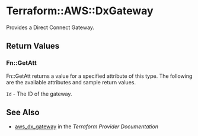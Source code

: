 # Terraform::AWS::DxGateway

Provides a Direct Connect Gateway.

## Return Values

### Fn::GetAtt

Fn::GetAtt returns a value for a specified attribute of this type. The following are the available attributes and sample return values.

`Id` - The ID of the gateway.

## See Also

* [aws_dx_gateway](https://www.terraform.io/docs/providers/aws/r/dx_gateway.html) in the _Terraform Provider Documentation_